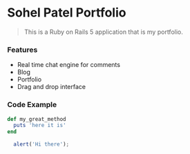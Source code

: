 # Sohel Patel Portfolio

> This is a Ruby on Rails 5 application that is my portfolio.

### Features

- Real time chat engine for comments
- Blog
- Portfolio
- Drag and drop interface

### Code Example

```ruby
def my_great_method
  puts 'here it is'
end
```

```javascript
  alert('Hi there');
```